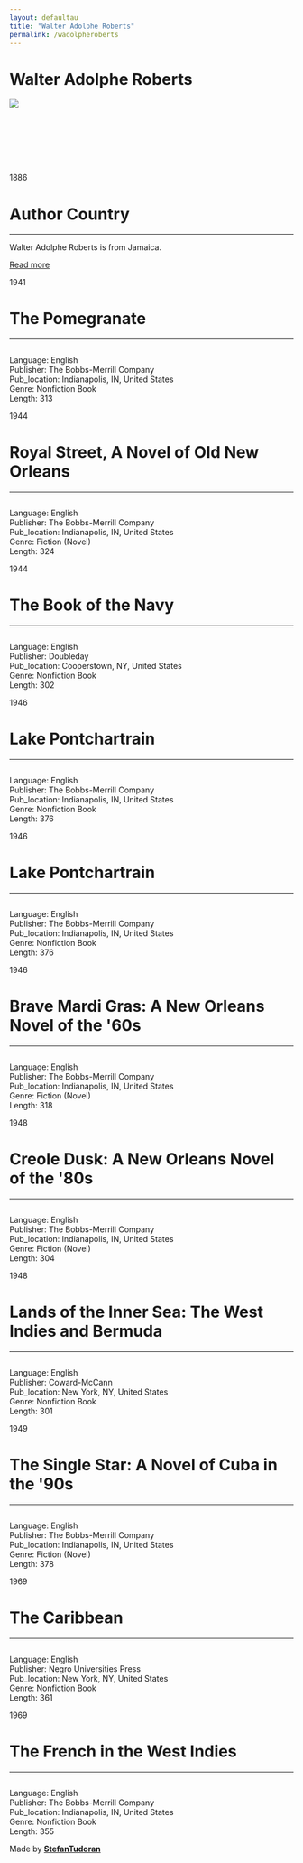```yaml
---
layout: defaultau
title: "Walter Adolphe Roberts"
permalink: /wadolpheroberts
---
```

<!-- partial:index.partial.html -->
<div class="content">
    <h1>Walter Adolphe Roberts</h1>
    <div class="quote">
        <div><img src="https://www.marche-poesie.com/wp-content/uploads/2020/07/evelyne-trouillot-2.jpg" class="logo"></div>
    </div>
    <div class="timeline">
        <div style="padding-bottom:100px;"></div>
        <div class="block">
            <div class="date right"><p class="right"> 1886 </p></div>
            <div class="dot"></div>
            <div class="left first">
                <h1>Author Country</h1><hr>
            <p>Walter Adolphe Roberts is from Jamaica.</p>
                <a href="https://en.wikipedia.org/wiki/Walter_Adolphe_Roberts" target="_blank">Read more</a>
            </div>
        </div>
        <div class="block">
            <div class="date right"><p class="right">1941</p></div>
            <div class="dot"></div>
            <div class="left hide">
                <h1>The Pomegranate</h1><hr>
                <p><img src=""></p>
                <p>Language: English<br/>
                Publisher: The Bobbs-Merrill Company<br/>
                Pub_location:  Indianapolis, IN, United States<br/>
                Genre: Nonfiction Book<br/>
                Length: 313</p>
            </div>
        </div>
        <div class="block">
            <div class="date right"><p class="right">1944</p></div>
            <div class="dot"></div>
            <div class="left hide">
                <h1>Royal Street, A Novel of Old New Orleans</h1><hr>
                <p><img src=""></p>
                <p>Language: English<br/>
                Publisher: The Bobbs-Merrill Company<br/>
                Pub_location:  Indianapolis, IN, United States<br/>
                Genre: Fiction (Novel)<br/>
                Length: 324</p>
            </div>
        </div>
        <div class="block">
            <div class="date left"><p class="left">1944</p></div>
            <div class="dot"></div>
            <div class="right hide">
                <h1>The Book of the Navy</h1><hr>
                <p><img src=""></p>
                <p>Language: English<br/>
                Publisher: Doubleday<br/>
                Pub_location: Cooperstown, NY, United States<br/>
                Genre: Nonfiction Book<br/>
                Length: 302</p>
            </div>
        </div>
        <div class="block">
            <div class="date right"><p class="right">1946</p></div>
            <div class="dot"></div>
            <div class="left hide">
                <h1>Lake Pontchartrain</h1><hr>
                <p><img src=""></p>
                <p>Language: English<br/>
                Publisher: The Bobbs-Merrill Company<br/>
                Pub_location: Indianapolis, IN, United States<br/>
                Genre: Nonfiction Book<br/>
                Length: 376</p>
            </div>
        </div>
        <div class="block">
            <div class="date left"><p class="left">1946</p></div>
            <div class="dot"></div>
            <div class="right hide">
                <h1>Lake Pontchartrain</h1><hr>
                <p><img src=""></p>
                <p>Language: English<br/>
                Publisher: The Bobbs-Merrill Company<br/>
                Pub_location: Indianapolis, IN, United States<br/>
                Genre: Nonfiction Book<br/>
                Length: 376</p>
            </div>
        </div>
        <div class="block">
            <div class="date right"><p class="right">1946</p></div>
            <div class="dot"></div>
            <div class="left hide">
                <h1>Brave Mardi Gras: A New Orleans Novel of the '60s</h1><hr>
                <p><img src=""></p>
                <p>Language: English<br/>
                Publisher: The Bobbs-Merrill Company<br/>
                Pub_location:  Indianapolis, IN, United States<br/>
                Genre: Fiction (Novel)<br/>
                Length: 318</p>
            </div>
        </div>
        <div class="block">
            <div class="date left"><p class="left">1948</p></div>
            <div class="dot"></div>
            <div class="right hide">
                <h1>Creole Dusk: A New Orleans Novel of the '80s</h1><hr>
                <p><img src=""></p>
                <p>Language: English<br/>
                Publisher: The Bobbs-Merrill Company<br/>
                Pub_location: Indianapolis, IN, United States<br/>
                Genre: Fiction (Novel)<br/>
                Length: 304</p>
            </div>
        </div>
        <div class="block">
            <div class="date left"><p class="left">1948</p></div>
            <div class="dot"></div>
            <div class="right">
                <h1>Lands of the Inner Sea: The West Indies and Bermuda</h1><hr>
                <p><img src=""></p>
                <p>
                Language: English<br/>
                Publisher: Coward-McCann<br/>
                Pub_location: New York, NY, United States<br/>
                Genre:  Nonfiction Book<br/>
                Length: 301</p>
            </div>
        </div>
        <div class="block">
            <div class="date left"><p class="left">1949</p></div>
            <div class="dot"></div>
            <div class="right hide">
                <h1>The Single Star: A Novel of Cuba in the '90s</h1><hr>
                <p><img src=""></p>
                <p>Language: English<br/>
                Publisher: The Bobbs-Merrill Company<br/>
                Pub_location: Indianapolis, IN, United States<br/>
                Genre: Fiction (Novel)<br/>
                Length: 378</p>
            </div>
        </div>
        <div class="block">
            <div class="date left"><p class="left">1969</p></div>
            <div class="dot"></div>
            <div class="right hide">
                <h1>The Caribbean</h1><hr>
                <p><img src=""></p>
                <p>Language: English<br/>
                Publisher: Negro Universities Press<br/>
                Pub_location: New York, NY, United States<br/>
                Genre: Nonfiction Book<br/>
                Length: 361</p>
            </div>
        </div>
        <div class="block">
            <div class="date right"><p class="right">1969</p></div>
            <div class="dot"></div>
            <div class="left hide">
                <h1>The French in the West Indies</h1><hr>
                <p><img src=""></p>
                <p>Language: English<br/>
                Publisher: The Bobbs-Merrill Company<br/>
                Pub_location:  Indianapolis, IN, United States<br/>
                Genre: Nonfiction Book<br/>
                Length: 355</p>
            </div>
        </div>
        <div id="footer">
        <p id="copyright">Made by&nbsp;<strong><a href="https://www.linkedin.com/in/nicolae-stefan-tudoran-b02291127/" target="_blank">StefanTudoran</a></strong></p>
    </div>
</div>
<!-- partial -->
  <script src='https://cdnjs.cloudflare.com/ajax/libs/jquery/3.1.1/jquery.min.js'></script><script  src="assets/js/authorscript.js"></script>